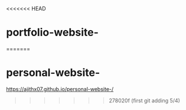 <<<<<<< HEAD
# portfolio-website-
=======
# personal-website-
https://ajithx07.github.io/personal-website-/
>>>>>>> 278020f (first git adding 5/4)
